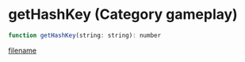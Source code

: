 # getHashKey (Category gameplay)

```js
function getHashKey(string: string): number
```

[filename](getHashKey_m.md ':include')